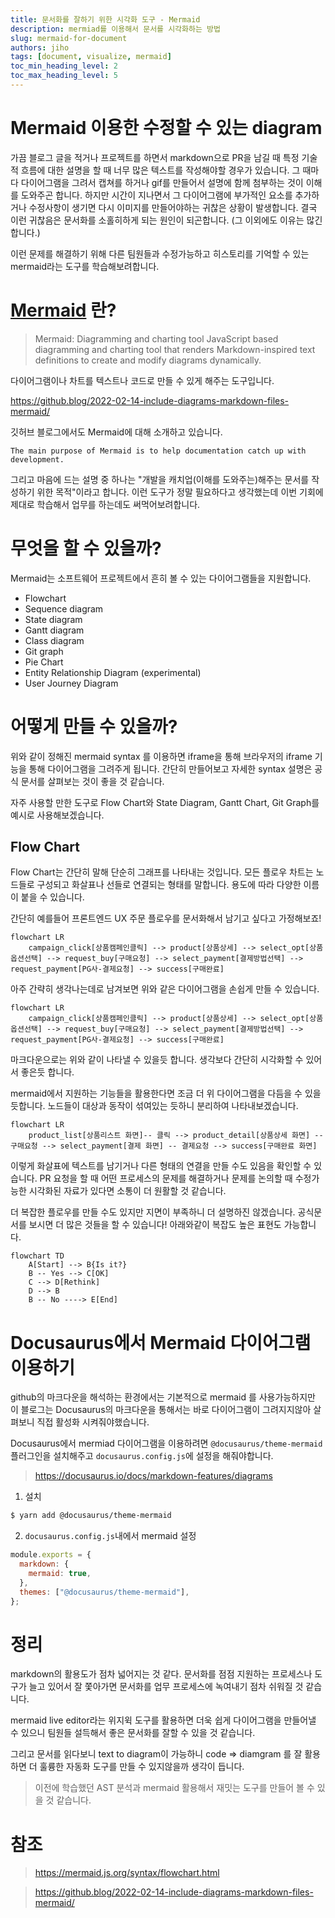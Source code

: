 ```yaml
---
title: 문서화를 잘하기 위한 시각화 도구 - Mermaid
description: mermiad를 이용해서 문서를 시각화하는 방법
slug: mermaid-for-document
authors: jiho
tags: [document, visualize, mermaid]
toc_min_heading_level: 2
toc_max_heading_level: 5
---
```


# Mermaid 이용한 수정할 수 있는 diagram

가끔 블로그 글을 적거나 프로젝트를 하면서 markdown으로 PR을 남길 때 특정 기술적 흐름에 대한 설명을 할 때 너무 많은 텍스트를 작성해야할 경우가 있습니다. 그 때마다 다이어그램을 그려서 캡쳐를 하거나 gif를 만들어서 설명에 함께 첨부하는 것이 이해를 도와주곤 합니다. 하지만 시간이 지나면서 그 다이어그램에 부가적인 요소를 추가하거나 수정사항이 생기면 다시 이미지를 만들어야하는 귀찮은 상황이 발생합니다. 결국 이런 귀찮음은 문서화를 소홀히하게 되는 원인이 되곤합니다. (그 이외에도 이유는 많긴합니다.)

이런 문제를 해결하기 위해 다른 팀원들과 수정가능하고 히스토리를 기억할 수 있는 mermaid라는 도구를 학습해보려합니다.

<!--truncate-->

# [Mermaid](https://mermaid.js.org/) 란?

> Mermaid: Diagramming and charting tool
> JavaScript based diagramming and charting tool that renders Markdown-inspired text definitions to create and modify diagrams dynamically.

다이어그램이나 차트를 텍스트나 코드로 만들 수 있게 해주는 도구입니다.

https://github.blog/2022-02-14-include-diagrams-markdown-files-mermaid/

깃허브 블로그에서도 Mermaid에 대해 소개하고 있습니다.

`The main purpose of Mermaid is to help documentation catch up with development.`

그리고 마음에 드는 설명 중 하나는 "개발을 캐치업(이해를 도와주는)해주는 문서를 작성하기 위한 목적"이라고 합니다. 이런 도구가 정말 필요하다고 생각했는데 이번 기회에 제대로 학습해서 업무를 하는데도 써먹어보려합니다.

# 무엇을 할 수 있을까?

Mermaid는 소프트웨어 프로젝트에서 흔히 볼 수 있는 다이어그램들을 지원합니다.

- Flowchart
- Sequence diagram
- State diagram
- Gantt diagram
- Class diagram
- Git graph
- Pie Chart
- Entity Relationship Diagram (experimental)
- User Journey Diagram

# 어떻게 만들 수 있을까?

위와 같이 정해진 mermaid syntax 를 이용하면 iframe을 통해 브라우저의 iframe 기능을 통해 다이어그램을 그려주게 됩니다. 간단히 만들어보고 자세한 syntax 설명은 공식 문서를 살펴보는 것이 좋을 것 같습니다.

자주 사용할 만한 도구로 Flow Chart와 State Diagram, Gantt Chart, Git Graph를 예시로 사용해보겠습니다.

## Flow Chart

Flow Chart는 간단히 말해 단순히 그래프를 나타내는 것입니다. 모든 플로우 차트는 노드들로 구성되고 화살표나 선들로 연결되는 형태를 말합니다. 용도에 따라 다양한 이름이 붙을 수 있습니다.

간단히 예를들어 프론트엔드 UX 주문 플로우를 문서화해서 남기고 싶다고 가정해보죠!

```mermaid
flowchart LR
    campaign_click[상품캠페인클릭] --> product[상품상세] --> select_opt[상품옵션선택] --> request_buy[구매요청] --> select_payment[결제방법선택] --> request_payment[PG사-결제요청] --> success[구매완료]
```

아주 간략히 생각나는데로 남겨보면 위와 같은 다이어그램을 손쉽게 만들 수 있습니다.

```text
flowchart LR
    campaign_click[상품캠페인클릭] --> product[상품상세] --> select_opt[상품옵션선택] --> request_buy[구매요청] --> select_payment[결제방법선택] --> request_payment[PG사-결제요청] --> success[구매완료]
```

마크다운으로는 위와 같이 나타낼 수 있을듯 합니다. 생각보다 간단히 시각화할 수 있어서 좋은듯 합니다.

mermaid에서 지원하는 기능들을 활용한다면 조금 더 위 다이어그램을 다듬을 수 있을듯합니다. 노드들이 대상과 동작이 섞여있는 듯하니 분리하여 나타내보겠습니다.

```mermaid
flowchart LR
    product_list[상품리스트 화면]-- 클릭 --> product_detail[상품상세 화면] -- 구매요청 --> select_payment[결제 화면] -- 결제요청 --> success[구매완료 화면]
```

이렇게 화살표에 텍스트를 남기거나 다른 형태의 연결을 만들 수도 있음을 확인할 수 있습니다. PR 요청을 할 때 어떤 프로세스의 문제를 해결하거나 문제를 논의할 때 수정가능한 시각화된 자료가 있다면 소통이 더 원활할 것 같습니다.

더 복잡한 플로우를 만들 수도 있지만 지면이 부족하니 더 설명하진 않겠습니다. 공식문서를 보시면 더 많은 것들을 할 수 있습니다! 아래와같이 복잡도 높은 표현도 가능합니다.

```mermaid
flowchart TD
    A[Start] --> B{Is it?}
    B -- Yes --> C[OK]
    C --> D[Rethink]
    D --> B
    B -- No ----> E[End]
```

# Docusaurus에서 Mermaid 다이어그램 이용하기

github의 마크다운을 해석하는 환경에서는 기본적으로 mermaid 를 사용가능하지만 이 블로그는 Docusaurus의 마크다운을 통해서는 바로 다이어그램이 그려지지않아 살펴보니 직접 활성화 시켜줘야했습니다.

Docusaurus에서 mermiad 다이어그램을 이용하려면 `@docusaurus/theme-mermaid` 플러그인을 설치해주고 `docusaurus.config.js`에 설정을 해줘야합니다.

> https://docusaurus.io/docs/markdown-features/diagrams

1. 설치

```bash
$ yarn add @docusaurus/theme-mermaid
```

2. `docusaurus.config.js`내에서 mermaid 설정

```javascript
module.exports = {
  markdown: {
    mermaid: true,
  },
  themes: ["@docusaurus/theme-mermaid"],
};
```

# 정리

markdown의 활용도가 점차 넓어지는 것 같다. 문서화를 점점 지원하는 프로세스나 도구가 늘고 있어서 잘 쫓아가면 문서화를 업무 프로세스에 녹여내기 점차 쉬워질 것 같습니다.

mermaid live editor라는 위지윅 도구를 활용하면 더욱 쉽게 다이어그램을 만들어낼 수 있으니 팀원들 설득해서 좋은 문서화를 잘할 수 있을 것 같습니다.

그리고 문서를 읽다보니 text to diagram이 가능하니 code => diamgram 를 잘 활용하면 더 훌륭한 자동화 도구를 만들 수 있지않을까 생각이 듭니다.

> 이전에 학습했던 AST 분석과 mermaid 활용해서 재밋는 도구를 만들어 볼 수 있을 것 같습니다.

# 참조

> https://mermaid.js.org/syntax/flowchart.html

> https://github.blog/2022-02-14-include-diagrams-markdown-files-mermaid/
